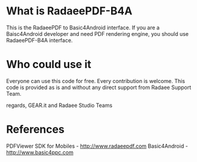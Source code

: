 What is RadaeePDF-B4A
=====================

This is the RadaeePDF to Basic4Android interface.
If you are a Baisc4Android developer and need PDF rendering engine, you should use RadaeePDF-B4A interface.

Who could use it
================

Everyone can use this code for free.
Every contribution is welcome.
This code is provided as is and without any direct support from Radaee Support Team.

regards,
GEAR.it and Radaee Studio Teams

References
==========

PDFViewer SDK for Mobiles - http://www.radaeepdf.com
Basic4Android - http://www.basic4ppc.com

